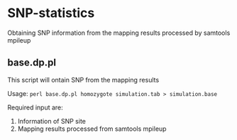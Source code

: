 # SNP-statistics
Obtaining SNP information from the mapping results processed by samtools mpileup

## base.dp.pl
This script will ontain SNP from the mapping results

Usage:
`perl base.dp.pl homozygote simulation.tab > simulation.base`

Required input are:
1. Information of SNP site
2. Mapping results processed from samtools mpileup
